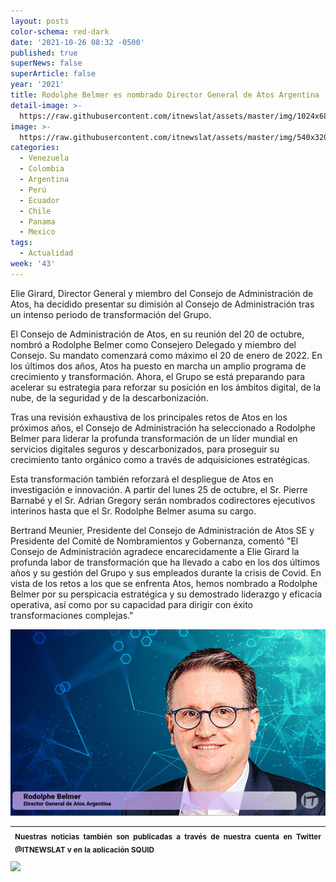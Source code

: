 ```yaml
---
layout: posts
color-schema: red-dark
date: '2021-10-26 08:32 -0500'
published: true
superNews: false
superArticle: false
year: '2021'
title: Rodolphe Belmer es nombrado Director General de Atos Argentina
detail-image: >-
  https://raw.githubusercontent.com/itnewslat/assets/master/img/1024x680/Rodolphe-Belmer-g.jpg
image: >-
  https://raw.githubusercontent.com/itnewslat/assets/master/img/540x320/Rodolphe-Belmer-p.jpg
categories:
  - Venezuela
  - Colombia
  - Argentina
  - Perú
  - Ecuador
  - Chile
  - Panama
  - Mexico
tags:
  - Actualidad
week: '43'
---
```

Elie Girard, Director General y miembro del Consejo de Administración de Atos, ha decidido presentar su dimisión al Consejo de Administración tras un intenso periodo de transformación del Grupo.

El Consejo de Administración de Atos, en su reunión del 20 de octubre, nombró a Rodolphe Belmer como Consejero Delegado y miembro del Consejo. Su mandato comenzará como máximo el 20 de enero de 2022.
En los últimos dos años, Atos ha puesto en marcha un amplio programa de crecimiento y transformación. Ahora, el Grupo se está preparando para acelerar su estrategia para reforzar su posición en los ámbitos digital, de la nube, de la seguridad y de la descarbonización.

Tras una revisión exhaustiva de los principales retos de Atos en los próximos años, el Consejo de Administración ha seleccionado a Rodolphe Belmer para liderar la profunda transformación de un líder mundial en servicios digitales seguros y descarbonizados, para proseguir su crecimiento tanto orgánico como a través de adquisiciones estratégicas.

Esta transformación también reforzará el despliegue de Atos en investigación e innovación.
A partir del lunes 25 de octubre, el Sr. Pierre Barnabé y el Sr. Adrian Gregory serán nombrados codirectores ejecutivos interinos hasta que el Sr. Rodolphe Belmer asuma su cargo.

Bertrand Meunier, Presidente del Consejo de Administración de Atos SE y Presidente del Comité de Nombramientos y Gobernanza, comentó "El Consejo de Administración agradece encarecidamente a Elie Girard la profunda labor de transformación que ha llevado a cabo en los dos últimos años y su gestión del Grupo y sus empleados durante la crisis de Covid. En vista de los retos a los que se enfrenta Atos, hemos nombrado a Rodolphe Belmer por su perspicacia estratégica y su demostrado liderazgo y eficacia operativa, así como por su capacidad para dirigir con éxito transformaciones complejas."

![](https://raw.githubusercontent.com/itnewslat/assets/master/img/540x320/Rodolphe-Belmer-p.jpg)

<table style="height: 42px;" width="569">
<tbody>
<tr>
<td style="text-align: justify;"><sub><strong>Nuestras noticias también son publicadas a través de nuestra cuenta en Twitter <a href="https://twitter.com/itnewslat?lang=es">@ITNEWSLAT</a> y en la aplicación <a href="https://squidapp.co/en/">SQUID</a></strong></sub></td>
</tr>
</tbody>
</table>

<img src="https://tracker.metricool.com/c3po.jpg?hash=56f88a41e39ab42c063cc51676587a04"/>